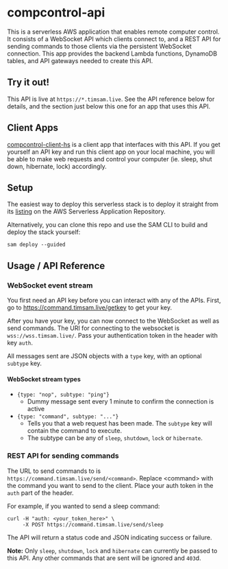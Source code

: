 # compcontrol-api

This is a serverless AWS application that enables remote computer control. It consists of a WebSocket API which clients connect to, and a REST API for sending commands to those clients via the persistent WebSocket connection. This app provides the backend Lambda functions, DynamoDB tables, and API gateways needed to create this API.

## Try it out!

This API is live at `https://*.timsam.live`. See the API reference below for details, and the section just below this one for an app that uses this API.

## Client Apps

[compcontrol-client-hs](https://github.com/timTam97/compcontrol-client-hs) is a client app that interfaces with this API. If you get yourself an API key and run this client app on your local machine, you will be able to make web requests and control your computer (ie. sleep, shut down, hibernate, lock) accordingly.

## Setup

The easiest way to deploy this serverless stack is to deploy it straight from its [listing](https://serverlessrepo.aws.amazon.com/applications/ap-southeast-2/670960088768/compcontrol-api) on the AWS Serverless Application Repository.

Alternatively, you can clone this repo and use the SAM CLI to build and deploy the stack yourself:

```
sam deploy --guided
```

## Usage / API Reference

### WebSocket event stream

You first need an API key before you can interact with any of the APIs. First, go to https://command.timsam.live/getkey to get your key.

After you have your key, you can now connect to the WebSocket as well as send commands. The URI for connecting to the websocket is `wss://wss.timsam.live/`. Pass your authentication token in the header with key `auth`.

All messages sent are JSON objects with a `type` key, with an optional `subtype` key. 

#### WebSocket stream types
- `{type: "nop", subtype: "ping"}`
  - Dummy message sent every 1 minute to confirm the connection is active
- `{type: "command", subtype: "..."}`
  - Tells you that a web request has been made. The `subtype` key will contain the command to execute.
  - The subtype can be any of `sleep`, `shutdown`, `lock` or `hibernate`.

### REST API for sending commands

The URL to send commands to is `https://command.timsam.live/send/<command>`. Replace &lt;command> with the command you want to send to the client. Place your auth token in the `auth` part of the header.

For example, if you wanted to send a sleep command:

```
curl -H "auth: <your_token_here>" \
     -X POST https://command.timsam.live/send/sleep
```

The API will return a status code and JSON indicating success or failure.

**Note:** Only `sleep`, `shutdown`, `lock` and `hibernate` can currently be passed to this API. Any other commands that are sent will be ignored and `403`d.
